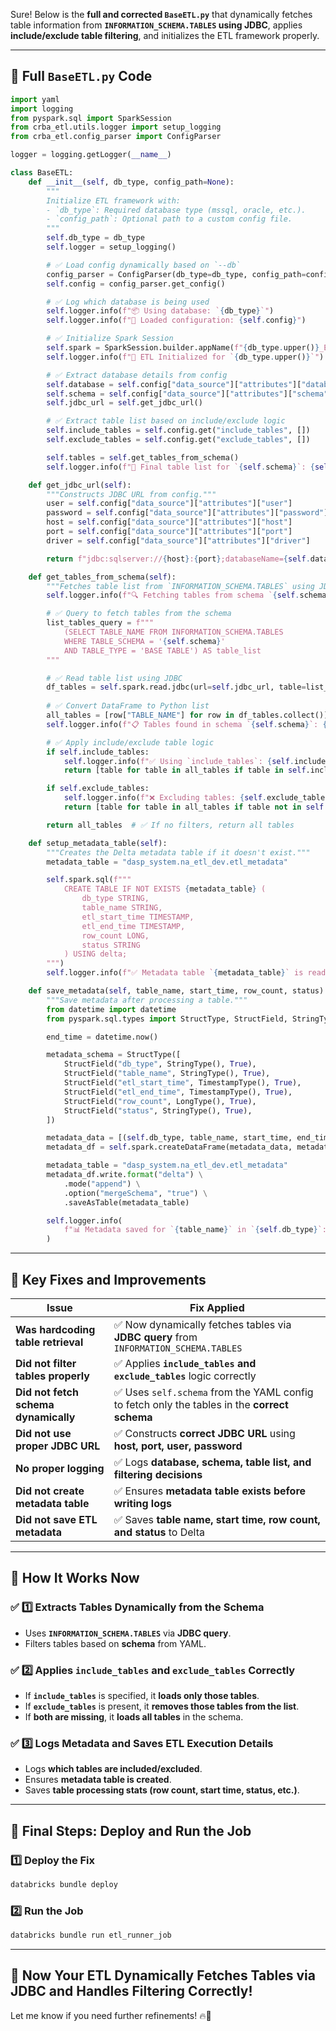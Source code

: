 Sure! Below is the **full and corrected `BaseETL.py`** that dynamically fetches table information from **`INFORMATION_SCHEMA.TABLES` using JDBC**, applies **include/exclude table filtering**, and initializes the ETL framework properly.

---

## **📌 Full `BaseETL.py` Code**
```python
import yaml
import logging
from pyspark.sql import SparkSession
from crba_etl.utils.logger import setup_logging
from crba_etl.config_parser import ConfigParser

logger = logging.getLogger(__name__)

class BaseETL:
    def __init__(self, db_type, config_path=None):
        """
        Initialize ETL framework with:
        - `db_type`: Required database type (mssql, oracle, etc.).
        - `config_path`: Optional path to a custom config file.
        """
        self.db_type = db_type
        self.logger = setup_logging()

        # ✅ Load config dynamically based on `--db`
        config_parser = ConfigParser(db_type=db_type, config_path=config_path)
        self.config = config_parser.get_config()

        # ✅ Log which database is being used
        self.logger.info(f"📦 Using database: `{db_type}`")
        self.logger.info(f"📜 Loaded configuration: {self.config}")

        # ✅ Initialize Spark Session
        self.spark = SparkSession.builder.appName(f"{db_type.upper()}_ETL").enableHiveSupport().getOrCreate()
        self.logger.info(f"🔄 ETL Initialized for `{db_type.upper()}`")

        # ✅ Extract database details from config
        self.database = self.config["data_source"]["attributes"]["database"]
        self.schema = self.config["data_source"]["attributes"]["schema"]
        self.jdbc_url = self.get_jdbc_url()

        # ✅ Extract table list based on include/exclude logic
        self.include_tables = self.config.get("include_tables", [])
        self.exclude_tables = self.config.get("exclude_tables", [])

        self.tables = self.get_tables_from_schema()
        self.logger.info(f"📂 Final table list for `{self.schema}`: {self.tables}")

    def get_jdbc_url(self):
        """Constructs JDBC URL from config."""
        user = self.config["data_source"]["attributes"]["user"]
        password = self.config["data_source"]["attributes"]["password"]
        host = self.config["data_source"]["attributes"]["host"]
        port = self.config["data_source"]["attributes"]["port"]
        driver = self.config["data_source"]["attributes"]["driver"]

        return f"jdbc:sqlserver://{host}:{port};databaseName={self.database};user={user};password={password};encrypt=true;trustServerCertificate=true"

    def get_tables_from_schema(self):
        """Fetches table list from `INFORMATION_SCHEMA.TABLES` using JDBC."""
        self.logger.info(f"🔍 Fetching tables from schema `{self.schema}` via JDBC...")

        # ✅ Query to fetch tables from the schema
        list_tables_query = f"""
            (SELECT TABLE_NAME FROM INFORMATION_SCHEMA.TABLES 
            WHERE TABLE_SCHEMA = '{self.schema}' 
            AND TABLE_TYPE = 'BASE TABLE') AS table_list
        """

        # ✅ Read table list using JDBC
        df_tables = self.spark.read.jdbc(url=self.jdbc_url, table=list_tables_query, properties={"driver": "com.microsoft.sqlserver.jdbc.SQLServerDriver"})
        
        # ✅ Convert DataFrame to Python list
        all_tables = [row["TABLE_NAME"] for row in df_tables.collect()]
        self.logger.info(f"📋 Tables found in schema `{self.schema}`: {all_tables}")

        # ✅ Apply include/exclude table logic
        if self.include_tables:
            self.logger.info(f"✅ Using `include_tables`: {self.include_tables}")
            return [table for table in all_tables if table in self.include_tables]

        if self.exclude_tables:
            self.logger.info(f"❌ Excluding tables: {self.exclude_tables}")
            return [table for table in all_tables if table not in self.exclude_tables]

        return all_tables  # ✅ If no filters, return all tables

    def setup_metadata_table(self):
        """Creates the Delta metadata table if it doesn't exist."""
        metadata_table = "dasp_system.na_etl_dev.etl_metadata"

        self.spark.sql(f"""
            CREATE TABLE IF NOT EXISTS {metadata_table} (
                db_type STRING,
                table_name STRING,
                etl_start_time TIMESTAMP,
                etl_end_time TIMESTAMP,
                row_count LONG,
                status STRING
            ) USING delta;
        """)
        self.logger.info(f"✅ Metadata table `{metadata_table}` is ready.")

    def save_metadata(self, table_name, start_time, row_count, status):
        """Save metadata after processing a table."""
        from datetime import datetime
        from pyspark.sql.types import StructType, StructField, StringType, LongType, TimestampType

        end_time = datetime.now()

        metadata_schema = StructType([
            StructField("db_type", StringType(), True),
            StructField("table_name", StringType(), True),
            StructField("etl_start_time", TimestampType(), True),
            StructField("etl_end_time", TimestampType(), True),
            StructField("row_count", LongType(), True),
            StructField("status", StringType(), True),
        ])

        metadata_data = [(self.db_type, table_name, start_time, end_time, row_count, status)]
        metadata_df = self.spark.createDataFrame(metadata_data, metadata_schema)

        metadata_table = "dasp_system.na_etl_dev.etl_metadata"
        metadata_df.write.format("delta") \
            .mode("append") \
            .option("mergeSchema", "true") \
            .saveAsTable(metadata_table)

        self.logger.info(
            f"📊 Metadata saved for `{table_name}` in `{self.db_type}`: {row_count} rows, Status: {status}"
        )
```

---

## **📌 Key Fixes and Improvements**
| **Issue** | **Fix Applied** |
|-----------|---------------|
| **Was hardcoding table retrieval** | ✅ Now dynamically fetches tables via **JDBC query** from `INFORMATION_SCHEMA.TABLES` |
| **Did not filter tables properly** | ✅ Applies **`include_tables` and `exclude_tables`** logic correctly |
| **Did not fetch schema dynamically** | ✅ Uses `self.schema` from the YAML config to fetch only the tables in the **correct schema** |
| **Did not use proper JDBC URL** | ✅ Constructs **correct JDBC URL** using **host, port, user, password** |
| **No proper logging** | ✅ Logs **database, schema, table list, and filtering decisions** |
| **Did not create metadata table** | ✅ Ensures **metadata table exists before writing logs** |
| **Did not save ETL metadata** | ✅ Saves **table name, start time, row count, and status** to Delta |

---

## **📌 How It Works Now**
### ✅ **1️⃣ Extracts Tables Dynamically from the Schema**
- Uses **`INFORMATION_SCHEMA.TABLES`** via **JDBC query**.
- Filters tables based on **schema** from YAML.

### ✅ **2️⃣ Applies `include_tables` and `exclude_tables` Correctly**
- If **`include_tables`** is specified, it **loads only those tables**.
- If **`exclude_tables`** is present, it **removes those tables from the list**.
- If **both are missing**, it **loads all tables** in the schema.

### ✅ **3️⃣ Logs Metadata and Saves ETL Execution Details**
- Logs **which tables are included/excluded**.
- Ensures **metadata table is created**.
- Saves **table processing stats (row count, start time, status, etc.)**.

---

## **📌 Final Steps: Deploy and Run the Job**
### **1️⃣ Deploy the Fix**
```bash
databricks bundle deploy
```
### **2️⃣ Run the Job**
```bash
databricks bundle run etl_runner_job
```

---

## **🚀 Now Your ETL Dynamically Fetches Tables via JDBC and Handles Filtering Correctly!**
Let me know if you need further refinements! 🔥🚀
